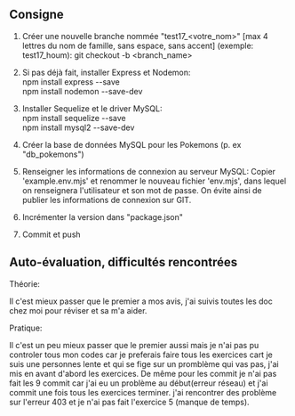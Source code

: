 ## Consigne

1. Créer une nouvelle branche nommée "test17_<votre_nom>" [max 4 lettres du nom de famille, sans espace, sans accent] (exemple: test17_houm):
git checkout -b <branch_name>

2. Si pas déjà fait, installer Express et Nodemon:  
npm install express --save  
npm install nodemon --save-dev

3. Installer Sequelize et le driver MySQL:  
npm install sequelize --save  
npm install mysql2 --save-dev

4. Créer la base de données MySQL pour les Pokemons (p. ex "db_pokemons")

5. Renseigner les informations de connexion au serveur MySQL:
Copier 'example.env.mjs' et renommer le nouveau fichier 'env.mjs', dans lequel on renseignera l'utilisateur et son mot de passe.
On évite ainsi de publier les informations de connexion sur GIT.

6. Incrémenter la version dans "package.json"

7. Commit et push

## Auto-évaluation, difficultés rencontrées



Théorie:

Il c'est mieux passer que le premier a mos avis, j'ai suivis toutes les doc chez moi pour réviser et sa m'a aider.

Pratique:

Il c'est un peu mieux passer que le premier aussi mais je n'ai pas pu  controler tous mon codes car je preferais faire tous les exercices cart je suis une personnes lente et qui se fige sur un promblème qui vas pas, j'ai mis en avant d'abord les exercices. De même pour les commit je n'ai pas fait les 9 commit car j'ai eu un problème au début(erreur réseau) et j'ai commit une fois tous les exercices terminer. j'ai rencontrer des problème sur l'erreur 403 et je n'ai pas fait l'exercice 5 (manque de temps).